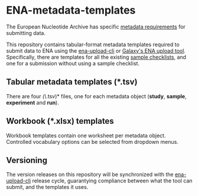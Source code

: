 # ENA-metadata-templates

The European Nucleotide Archive has specific [metadata requirements](https://ena-docs.readthedocs.io/en/latest/submit/general-guide/metadata.html) for submitting data.

This repository contains tabular-format metadata templates required to submit data to ENA using the [ena-upload-cli](https://github.com/usegalaxy-eu/ena-upload-cli) or [Galaxy's ENA upload tool](https://toolshed.g2.bx.psu.edu/view/iuc/ena_upload/). Specifically, there are templates for all the existing [sample checklists](https://www.ebi.ac.uk/ena/browser/checklists), and one for a submission without using a sample checklist.

## Tabular metadata templates (*.tsv)
There are four *(\\*.tsv)* files, one for each metadata object (**study**, **sample**, **experiment** and **run**).

## Workbook (*.xlsx) templates
Workbook templates contain one worksheet per metadata object. Controlled vocabulary options can be selected from dropdown menus.

## Versioning

The version releases on this repository will be synchronized with the [ena-upload-cli](https://github.com/usegalaxy-eu/ena-upload-cli) release cycle, guarantying compliance between what the tool can submit, and the templates it uses.
